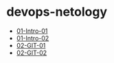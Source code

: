 # devops-netology

- [ 01-Intro-01 ](./01-intro-01)
- [ 01-Intro-02 ](./01-intro-01)
- [ 02-GIT-01 ](./02-GIT-01-basic)
- [ 02-GIT-02 ](./02-GIT-02-branch)

